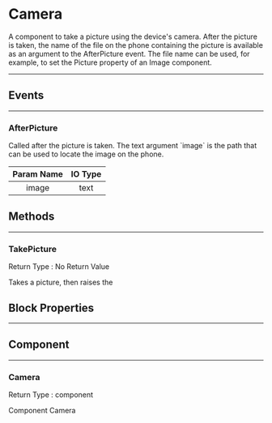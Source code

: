 <!--
  Copyright © 2013-2021 MIT, All rights reserved
  Released under the Apache License, Version 2.0
  http://www.apache.org/licenses/LICENSE-2.0
-->

# Camera

A component to take a picture using the device's camera. After the picture is taken, the name of the file on the phone containing the picture is available as an argument to the AfterPicture event. The file name can be used, for example, to set the Picture property of an Image component.

---

## Events

---

### AfterPicture

<div block-type = "component_event" component-selector = "Camera" event-selector = "AfterPicture" id = "camera-afterpicture"></div>

Called after the picture is taken. The text argument \`image\` is the path that can be used to locate the image on the phone.

| Param Name | IO Type |
| :--------: | :-----: |
|    image   |   text  |

## Methods

---

### TakePicture

<div block-type = "component_method" component-selector = "Camera" method-selector = "TakePicture" id = "camera-takepicture"></div>

Return Type : No Return Value

Takes a picture, then raises the

## Block Properties

---

## Component

---

### Camera

<div block-type = "component_component_block" component-selector = "Camera" id = "component-camera"></div>

Return Type : component

Component Camera

